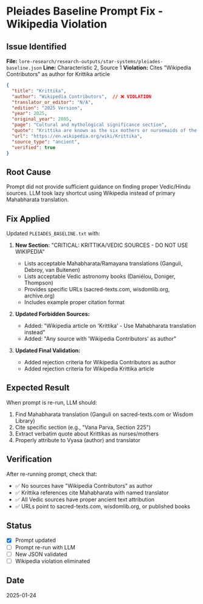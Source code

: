 # Pleiades Baseline Prompt Fix - Wikipedia Violation

## Issue Identified
**File:** `lore-research/research-outputs/star-systems/pleiades-baseline.json`
**Line:** Characteristic 2, Source 1
**Violation:** Cites "Wikipedia Contributors" as author for Krittika article

```json
{
  "title": "Krittika",
  "author": "Wikipedia Contributors",  // ❌ VIOLATION
  "translator_or_editor": "N/A",
  "edition": "2025 Version",
  "year": 2025,
  "original_year": 2005,
  "page": "Cultural and mythological significance section",
  "quote": "Krittika are known as the six mothers or nursemaids of the war god Kartikeya who was nurtured by them",
  "url": "https://en.wikipedia.org/wiki/Krittika",
  "source_type": "ancient",
  "verified": true
}
```

## Root Cause
Prompt did not provide sufficient guidance on finding proper Vedic/Hindu sources. LLM took lazy shortcut using Wikipedia instead of primary Mahabharata translation.

## Fix Applied
Updated `PLEIADES_BASELINE.txt` with:

1. **New Section:** "CRITICAL: KRITTIKA/VEDIC SOURCES - DO NOT USE WIKIPEDIA"
   - Lists acceptable Mahabharata/Ramayana translations (Ganguli, Debroy, van Buitenen)
   - Lists acceptable Vedic astronomy books (Daniélou, Doniger, Thompson)
   - Provides specific URLs (sacred-texts.com, wisdomlib.org, archive.org)
   - Includes example proper citation format

2. **Updated Forbidden Sources:**
   - Added: "Wikipedia article on 'Krittika' - Use Mahabharata translation instead"
   - Added: "Any source with 'Wikipedia Contributors' as author"

3. **Updated Final Validation:**
   - Added rejection criteria for Wikipedia Contributors as author
   - Added rejection criteria for Wikipedia Krittika article

## Expected Result
When prompt is re-run, LLM should:
1. Find Mahabharata translation (Ganguli on sacred-texts.com or Wisdom Library)
2. Cite specific section (e.g., "Vana Parva, Section 225")
3. Extract verbatim quote about Krittikas as nurses/mothers
4. Properly attribute to Vyasa (author) and translator

## Verification
After re-running prompt, check that:
- ✅ No sources have "Wikipedia Contributors" as author
- ✅ Krittika references cite Mahabharata with named translator
- ✅ All Vedic sources have proper ancient text attribution
- ✅ URLs point to sacred-texts.com, wisdomlib.org, or published books

## Status
- [x] Prompt updated
- [ ] Prompt re-run with LLM
- [ ] New JSON validated
- [ ] Wikipedia violation eliminated

## Date
2025-01-24
